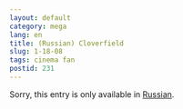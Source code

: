 ```yaml
---
layout: default
category: mega
lang: en
title: (Russian) Cloverfield
slug: 1-18-08
tags: cinema fan 
postid: 231
---
```

<p>Sorry, this entry is only available in <a href="/mega/export/getposts.php">Russian</a>.</p>